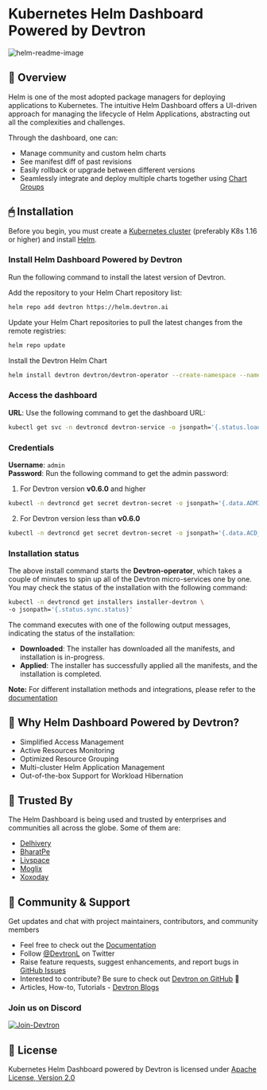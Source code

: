 # Kubernetes Helm Dashboard Powered by Devtron

![helm-readme-image](./assets/helm-readme-image.png)

## 📕 Overview

Helm is one of the most adopted package managers for deploying applications to Kubernetes.
The intuitive Helm Dashboard offers a UI-driven approach for managing the lifecycle of Helm Applications, abstracting out all the complexities and challenges.

Through the dashboard, one can:

- Manage community and custom helm charts
- See manifest diff of past revisions
- Easily rollback or upgrade between different versions
- Seamlessly integrate and deploy multiple charts together using [Chart Groups](https://docs.devtron.ai/usage/deploy-chart/chart-group)

## 🖱 Installation

Before you begin, you must create a [Kubernetes cluster](https://kubernetes.io/docs/tutorials/kubernetes-basics/create-cluster/) (preferably K8s 1.16 or higher) and install [Helm](https://helm.sh/docs/intro/install/).

### Install Helm Dashboard Powered by Devtron

Run the following command to install the latest version of Devtron.

Add the repository to your Helm Chart repository list:

```bash
helm repo add devtron https://helm.devtron.ai
```

Update your Helm Chart repositories to pull the latest changes from the remote registries:
```bash
helm repo update
```

Install the Devtron Helm Chart
```bash
helm install devtron devtron/devtron-operator --create-namespace --namespace devtroncd
```

### Access the dashboard

**URL**: Use the following command to get the dashboard URL:

```bash
kubectl get svc -n devtroncd devtron-service -o jsonpath='{.status.loadBalancer.ingress}'
```

### Credentials

**Username**:  `admin` <br>
**Password**:   Run the following command to get the admin password: 
1. For Devtron version **v0.6.0** and higher
```bash
kubectl -n devtroncd get secret devtron-secret -o jsonpath='{.data.ADMIN_PASSWORD}' | base64 -d
```
2. For Devtron version less than **v0.6.0**
```bash
kubectl -n devtroncd get secret devtron-secret -o jsonpath='{.data.ACD_PASSWORD}' | base64 -d
```

### Installation status

The above install command starts the **Devtron-operator**, which takes a couple of minutes to spin up all of the Devtron micro-services one by one. You may check the status of the installation with the following command:

```bash
kubectl -n devtroncd get installers installer-devtron \
-o jsonpath='{.status.sync.status}'
```

The command executes with one of the following output messages, indicating the status of the installation:

* **Downloaded**: The installer has downloaded all the manifests, and installation is in-progress.
* **Applied**: The installer has successfully applied all the manifests, and the installation is completed.

**Note:** For different installation methods and integrations, please refer to the [documentation](https://docs.devtron.ai/getting-started/install/install-devtron-with-cicd)

## 📍 Why Helm Dashboard Powered by Devtron?
- Simplified Access Management
- Active Resources Monitoring
- Optimized Resource Grouping
- Multi-cluster Helm Application Management
- Out-of-the-box Support for Workload Hibernation

## 💪 Trusted By
 
The Helm Dashboard is being used and trusted by enterprises and communities all across the globe. Some of them are:

- [Delhivery](https://www.delhivery.com/)
- [BharatPe](https://bharatpe.com/)
- [Livspace](https://www.livspace.com/in)
- [Moglix](https://www.moglix.com/) 
- [Xoxoday](https://www.xoxoday.com/)
 
## 👥 Community & Support

Get updates and chat with project maintainers, contributors, and community members
- Feel free to check out the [Documentation](https://www.docs.devtron.ai/)
- Follow [@DevtronL](https://twitter.com/DevtronL) on Twitter
- Raise feature requests, suggest enhancements, and report bugs in [GitHub Issues](https://github.com/devtron-labs/helm-ui/issues)
- Interested to contribute? Be sure to check out [Devtron on GitHub](https://github.com/devtron-labs/devtron) 🌟
- Articles, How-to, Tutorials - [Devtron Blogs](https://devtron.ai/blog/)
 
### Join us on Discord 

<p>
<a href="https://discord.gg/jsRG5qx2gp"><img src="https://invidget.switchblade.xyz/jsRG5qx2gp" alt="Join-Devtron"></a>
</p>

## :bookmark: License
 
Kubernetes Helm Dashboard powered by Devtron is licensed under [Apache License, Version 2.0](LICENSE)
